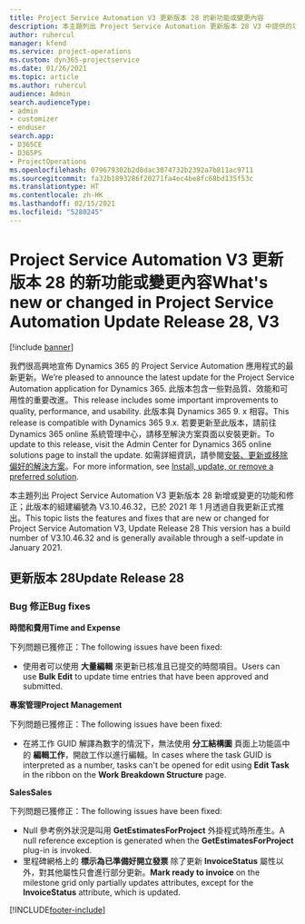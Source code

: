 ```yaml
---
title: Project Service Automation V3 更新版本 28 的新功能或變更內容
description: 本主題列出 Project Service Automation 更新版本 28 V3 中提供的功能和修正。
author: ruhercul
manager: kfend
ms.service: project-operations
ms.custom: dyn365-projectservice
ms.date: 01/26/2021
ms.topic: article
ms.author: ruhercul
audience: Admin
search.audienceType:
- admin
- customizer
- enduser
search.app:
- D365CE
- D365PS
- ProjectOperations
ms.openlocfilehash: 079679302b2d8dac3074732b2392a7b811ac9711
ms.sourcegitcommit: fa32b1893286f20271fa4ec4be8fc68bd135f53c
ms.translationtype: HT
ms.contentlocale: zh-HK
ms.lasthandoff: 02/15/2021
ms.locfileid: "5280245"
---
```

# <a name="whats-new-or-changed-in-project-service-automation-update-release-28-v3"></a><span data-ttu-id="69e94-103">Project Service Automation V3 更新版本 28 的新功能或變更內容</span><span class="sxs-lookup"><span data-stu-id="69e94-103">What's new or changed in Project Service Automation Update Release 28, V3</span></span>

[!include [banner](../includes/psa-now-project-operations.md)]

<span data-ttu-id="69e94-104">我們很高興地宣佈 Dynamics 365 的 Project Service Automation 應用程式的最新更新。</span><span class="sxs-lookup"><span data-stu-id="69e94-104">We’re pleased to announce the latest update for the Project Service Automation application for Dynamics 365.</span></span> <span data-ttu-id="69e94-105">此版本包含一些對品質、效能和可用性的重要改進。</span><span class="sxs-lookup"><span data-stu-id="69e94-105">This release includes some important improvements to quality, performance, and usability.</span></span> <span data-ttu-id="69e94-106">此版本與 Dynamics 365 9. x 相容。</span><span class="sxs-lookup"><span data-stu-id="69e94-106">This release is compatible with Dynamics 365 9.x.</span></span> <span data-ttu-id="69e94-107">若要更新至此版本，請前往 Dynamics 365 online 系統管理中心，請移至解決方案頁面以安裝更新。</span><span class="sxs-lookup"><span data-stu-id="69e94-107">To update to this release, visit the Admin Center for Dynamics 365 online solutions page to install the update.</span></span> <span data-ttu-id="69e94-108">如需詳細資訊，請參閱[安裝、更新或移除偏好的解決方案](https://docs.microsoft.com/power-platform/admin/install-remove-preferred-solution)。</span><span class="sxs-lookup"><span data-stu-id="69e94-108">For more information, see [Install, update, or remove a preferred solution](https://docs.microsoft.com/power-platform/admin/install-remove-preferred-solution).</span></span>

<span data-ttu-id="69e94-109">本主題列出 Project Service Automation V3 更新版本 28 新增或變更的功能和修正；此版本的組建編號為 V3.10.46.32，已於 2021 年 1 月透過自我更新正式推出。</span><span class="sxs-lookup"><span data-stu-id="69e94-109">This topic lists the features and fixes that are new or changed for Project Service Automation V3, Update Release 28 This version has a build number of V3.10.46.32 and is generally available through a self-update in January 2021.</span></span>

## <a name="update-release-28"></a><span data-ttu-id="69e94-110">更新版本 28</span><span class="sxs-lookup"><span data-stu-id="69e94-110">Update Release 28</span></span>

### <a name="bug-fixes"></a><span data-ttu-id="69e94-111">Bug 修正</span><span class="sxs-lookup"><span data-stu-id="69e94-111">Bug fixes</span></span>

<span data-ttu-id="69e94-112">**時間和費用**</span><span class="sxs-lookup"><span data-stu-id="69e94-112">**Time and Expense**</span></span>

<span data-ttu-id="69e94-113">下列問題已獲修正：</span><span class="sxs-lookup"><span data-stu-id="69e94-113">The following issues have been fixed:</span></span>

- <span data-ttu-id="69e94-114">使用者可以使用 **大量編輯** 來更新已核准且已提交的時間項目。</span><span class="sxs-lookup"><span data-stu-id="69e94-114">Users can use **Bulk Edit** to update time entries that have been approved and submitted.</span></span>

<span data-ttu-id="69e94-115">**專案管理**</span><span class="sxs-lookup"><span data-stu-id="69e94-115">**Project Management**</span></span>

<span data-ttu-id="69e94-116">下列問題已獲修正：</span><span class="sxs-lookup"><span data-stu-id="69e94-116">The following issues have been fixed:</span></span>

- <span data-ttu-id="69e94-117">在將工作 GUID 解譯為數字的情況下，無法使用 **分工結構圖** 頁面上功能區中的 **編輯工作**，開啟工作以進行編輯。</span><span class="sxs-lookup"><span data-stu-id="69e94-117">In cases where the task GUID is interpreted as a number, tasks can't be opened for edit using **Edit Task** in the ribbon on the **Work Breakdown Structure** page.</span></span>

<span data-ttu-id="69e94-118">**Sales**</span><span class="sxs-lookup"><span data-stu-id="69e94-118">**Sales**</span></span>

<span data-ttu-id="69e94-119">下列問題已獲修正：</span><span class="sxs-lookup"><span data-stu-id="69e94-119">The following issues have been fixed:</span></span>

- <span data-ttu-id="69e94-120">Null 參考例外狀況是叫用 **GetEstimatesForProject** 外掛程式時所產生。</span><span class="sxs-lookup"><span data-stu-id="69e94-120">A null reference exception is generated when the **GetEstimatesForProject** plug-in is invoked.</span></span>
- <span data-ttu-id="69e94-121">里程碑網格上的 **標示為已準備好開立發票** 除了更新 **InvoiceStatus** 屬性以外，對其他屬性只會進行部分更新。</span><span class="sxs-lookup"><span data-stu-id="69e94-121">**Mark ready to invoice** on the milestone grid only partially updates attributes, except for the **InvoiceStatus** attribute, which is updated.</span></span>



[!INCLUDE[footer-include](../includes/footer-banner.md)]